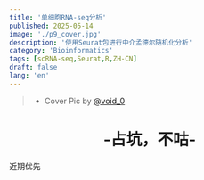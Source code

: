 ```yaml
---
title: '单细胞RNA-seq分析'
published: 2025-05-14
image: './p9_cover.jpg'
description: '使用Seurat包进行中介孟德尔随机化分析'
category: 'Bioinformatics'
tags: [scRNA-seq,Seurat,R,ZH-CN]
draft: false 
lang: 'en'
---
```

> - Cover Pic by [@void_0](https://www.pixiv.net/artworks/128293940)

<center><h1>-占坑，不咕-</h1></center>
近期优先
